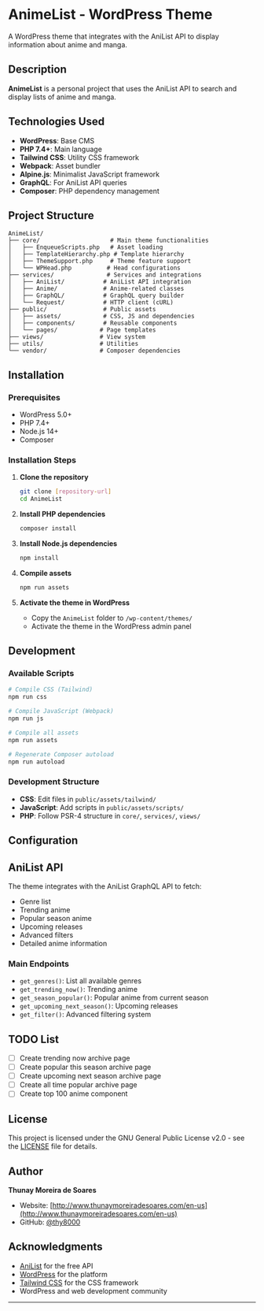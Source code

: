 # AnimeList - WordPress Theme

A WordPress theme that integrates with the AniList API to display information about anime and manga.

## Description

**AnimeList** is a personal project that uses the AniList API to search and display lists of anime and manga.

## Technologies Used

-  **WordPress**: Base CMS
-  **PHP 7.4+**: Main language
-  **Tailwind CSS**: Utility CSS framework
-  **Webpack**: Asset bundler
-  **Alpine.js**: Minimalist JavaScript framework
-  **GraphQL**: For AniList API queries
-  **Composer**: PHP dependency management

## Project Structure

```
AnimeList/
├── core/                    # Main theme functionalities
│   ├── EnqueueScripts.php   # Asset loading
│   ├── TemplateHierarchy.php # Template hierarchy
│   ├── ThemeSupport.php     # Theme feature support
│   └── WPHead.php          # Head configurations
├── services/               # Services and integrations
│   ├── AniList/           # AniList API integration
│   ├── Anime/             # Anime-related classes
│   ├── GraphQL/           # GraphQL query builder
│   └── Request/           # HTTP client (cURL)
├── public/                # Public assets
│   ├── assets/            # CSS, JS and dependencies
│   ├── components/        # Reusable components
│   └── pages/            # Page templates
├── views/                # View system
├── utils/                # Utilities
└── vendor/               # Composer dependencies
```

## Installation

### Prerequisites

-  WordPress 5.0+
-  PHP 7.4+
-  Node.js 14+
-  Composer

### Installation Steps

1. **Clone the repository**

   ```bash
   git clone [repository-url]
   cd AnimeList
   ```

2. **Install PHP dependencies**

   ```bash
   composer install
   ```

3. **Install Node.js dependencies**

   ```bash
   npm install
   ```

4. **Compile assets**

   ```bash
   npm run assets
   ```

5. **Activate the theme in WordPress**
   -  Copy the `AnimeList` folder to `/wp-content/themes/`
   -  Activate the theme in the WordPress admin panel

## Development

### Available Scripts

```bash
# Compile CSS (Tailwind)
npm run css

# Compile JavaScript (Webpack)
npm run js

# Compile all assets
npm run assets

# Regenerate Composer autoload
npm run autoload
```

### Development Structure

-  **CSS**: Edit files in `public/assets/tailwind/`
-  **JavaScript**: Add scripts in `public/assets/scripts/`
-  **PHP**: Follow PSR-4 structure in `core/`, `services/`, `views/`

## Configuration

## AniList API

The theme integrates with the AniList GraphQL API to fetch:

-  Genre list
-  Trending anime
-  Popular season anime
-  Upcoming releases
-  Advanced filters
-  Detailed anime information

### Main Endpoints

-  `get_genres()`: List all available genres
-  `get_trending_now()`: Trending anime
-  `get_season_popular()`: Popular anime from current season
-  `get_upcoming_next_season()`: Upcoming releases
-  `get_filter()`: Advanced filtering system

## TODO List

-  [ ] Create trending now archive page
-  [ ] Create popular this season archive page
-  [ ] Create upcoming next season archive page
-  [ ] Create all time popular archive page
-  [ ] Create top 100 anime component

## License

This project is licensed under the GNU General Public License v2.0 - see the [LICENSE](LICENSE) file for details.

## Author

**Thunay Moreira de Soares**

-  Website: [http://www.thunaymoreiradesoares.com/en-us](http://www.thunaymoreiradesoares.com/en-us)
-  GitHub: [@thy8000](https://github.com/thy8000)

## Acknowledgments

-  [AniList](https://anilist.co/) for the free API
-  [WordPress](https://wordpress.org/) for the platform
-  [Tailwind CSS](https://tailwindcss.com/) for the CSS framework
-  WordPress and web development community

---
